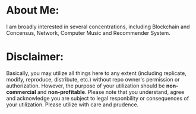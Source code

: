 # About Me:
I am broadly interested in several concentrations, including Blockchain and Concensus, Network, Computer Music and Recommender System.

# Disclaimer:
Basically, you may utilize all things here to any extent (including replicate, modify, reproduce, distribute, etc.) without repo owner's permission or authorization. However, the purpose of your utilization should be **non-commercial** and **non-profitable**. Please note that you understand, agree and acknowledge you are subject to legal responbility or consequences of your utilization. Please utilize with care and prudence.
